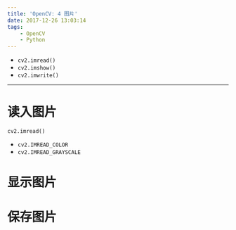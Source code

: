 ```yaml
---
title: 'OpenCV: 4 图片'
date: 2017-12-26 13:03:14
tags:
    - OpenCV
    - Python
---
```


- `cv2.imread()`
- `cv2.imshow()`
- `cv2.imwrite()`

---

# 读入图片
`cv2.imread()`
- `cv2.IMREAD_COLOR`
- `cv2.IMREAD_GRAYSCALE`

# 显示图片
# 保存图片

